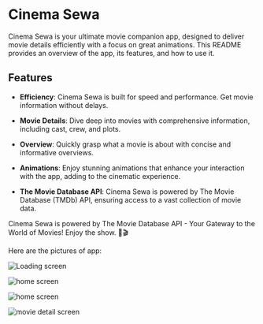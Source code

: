 # Cinema Sewa

Cinema Sewa is your ultimate movie companion app, designed to deliver movie details efficiently with a focus on great animations. This README provides an overview of the app, its features, and how to use it.

## Features

- **Efficiency**: Cinema Sewa is built for speed and performance. Get movie information without delays.

- **Movie Details**: Dive deep into movies with comprehensive information, including cast, crew, and plots.

- **Overview**: Quickly grasp what a movie is about with concise and informative overviews.

- **Animations**: Enjoy stunning animations that enhance your interaction with the app, adding to the cinematic experience.

- **The Movie Database API**: Cinema Sewa is powered by The Movie Database (TMDb) API, ensuring access to a vast collection of movie data.


Cinema Sewa is powered by The Movie Database API - Your Gateway to the World of Movies! Enjoy the show. 🍿🎬



Here are the pictures of app:


![Loading screen](screenshots/ss1.jpeg)


![home screen](screenshots/ss2.jpeg)



![home screen](screenshots/ss3.jpeg)



![movie detail screen](screenshots/ss4.jpeg)